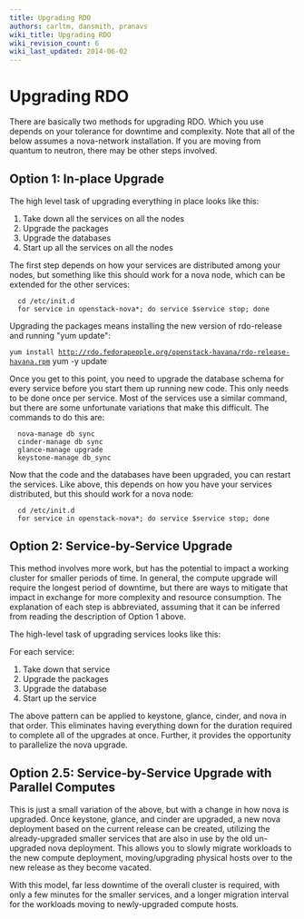 ```yaml
---
title: Upgrading RDO
authors: carltm, dansmith, pranavs
wiki_title: Upgrading RDO
wiki_revision_count: 6
wiki_last_updated: 2014-06-02
---
```


# Upgrading RDO

There are basically two methods for upgrading RDO. Which you use depends on your tolerance for downtime and complexity. Note that all of the below assumes a nova-network installation. If you are moving from quantum to neutron, there may be other steps involved.

## Option 1: In-place Upgrade

The high level task of upgrading everything in place looks like this:

1.  Take down all the services on all the nodes
2.  Upgrade the packages
3.  Upgrade the databases
4.  Start up all the services on all the nodes

The first step depends on how your services are distributed among your nodes, but something like this should work for a nova node, which can be extended for the other services:

      cd /etc/init.d
      for service in openstack-nova*; do service $service stop; done

Upgrading the packages means installing the new version of rdo-release and running "yum update":

`yum install `[`http://rdo.fedorapeople.org/openstack-havana/rdo-release-havana.rpm`](http://rdo.fedorapeople.org/openstack-havana/rdo-release-havana.rpm)
      yum -y update

Once you get to this point, you need to upgrade the database schema for every service before you start them up running new code. This only needs to be done once per service. Most of the services use a similar command, but there are some unfortunate variations that make this difficult. The commands to do this are:

      nova-manage db sync
      cinder-manage db sync
      glance-manage upgrade
      keystone-manage db_sync

Now that the code and the databases have been upgraded, you can restart the services. Like above, this depends on how you have your services distributed, but this should work for a nova node:

      cd /etc/init.d
      for service in openstack-nova*; do service $service stop; done

## Option 2: Service-by-Service Upgrade

This method involves more work, but has the potential to impact a working cluster for smaller periods of time. In general, the compute upgrade will require the longest period of downtime, but there are ways to mitigate that impact in exchange for more complexity and resource consumption. The explanation of each step is abbreviated, assuming that it can be inferred from reading the description of Option 1 above.

The high-level task of upgrading services looks like this:

For each service:

1.  Take down that service
2.  Upgrade the packages
3.  Upgrade the database
4.  Start up the service

The above pattern can be applied to keystone, glance, cinder, and nova in that order. This eliminates having everything down for the duration required to complete all of the upgrades at once. Further, it provides the opportunity to parallelize the nova upgrade.

## Option 2.5: Service-by-Service Upgrade with Parallel Computes

This is just a small variation of the above, but with a change in how nova is upgraded. Once keystone, glance, and cinder are upgraded, a new nova deployment based on the current release can be created, utilizing the already-upgraded smaller services that are also in use by the old un-upgraded nova deployment. This allows you to slowly migrate workloads to the new compute deployment, moving/upgrading physical hosts over to the new release as they become vacated.

With this model, far less downtime of the overall cluster is required, with only a few minutes for the smaller services, and a longer migration interval for the workloads moving to newly-upgraded compute hosts.
